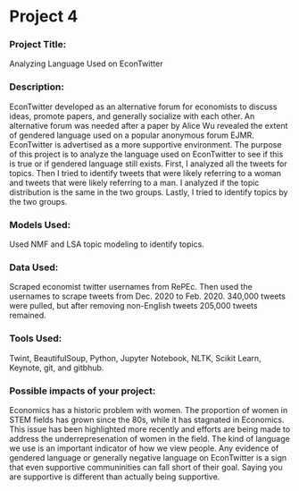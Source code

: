 # Project 4

<p> 
  
### Project Title:
Analyzing Language Used on EconTwitter
</p>

<p> 
  
### Description:
EconTwitter developed as an alternative forum for economists to discuss ideas, promote papers, and generally socialize with each other. An alternative forum was needed after a paper by Alice Wu revealed the extent of gendered language used on a popular anonymous forum EJMR. EconTwitter is advertised as a more supportive environment. The purpose of this project is to analyze the language used on EconTwitter to see if this is true or if gendered language still exists. First, I analyzed all the tweets for topics. Then I tried to identify tweets that were likely referring to a woman and tweets that were likely referring to a man. I analyzed if the topic distribution is the same in the two groups. Lastly, I tried to identify topics by the two groups. 

<p> 
  
### Models Used:
Used NMF and LSA topic modeling to identify topics. 
</p>

<p> 
  
### Data Used:
Scraped economist twitter usernames from RePEc. Then used the usernames to scrape tweets from Dec. 2020 to Feb. 2020. 340,000 tweets were pulled, but after removing non-English tweets 205,000 tweets remained. 
</p>

<p>
  
### Tools Used:
Twint, BeautifulSoup, Python, Jupyter Notebook, NLTK, Scikit Learn, Keynote, git, and gitbhub.
</p>

<p> 
  
### Possible impacts of your project:
Economics has a historic problem with women. The proportion of women in STEM fields has grown since the 80s, while it has stagnated in Economics. This issue has been highlighted more recently and efforts are being made to address the underrepresenation of women in the field. The kind of language we use is an important indicator of how we view people. Any evidence of gendered language or generally negative language on EconTwitter is a sign that even supportive communinities can fall short of their goal. Saying you are supportive is different than actually being supportive. 
</p>
